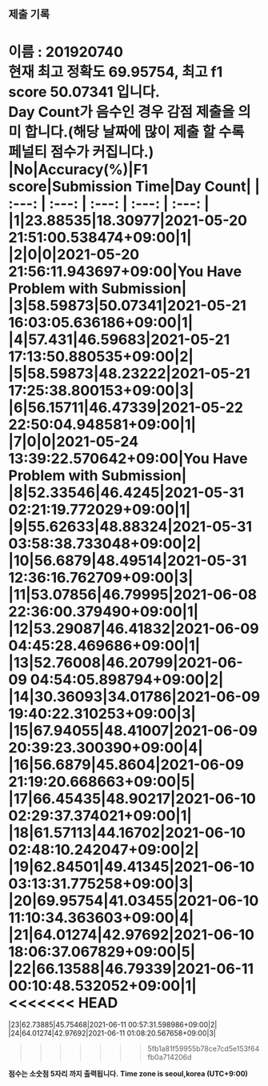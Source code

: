 


  
## 제출 기록  
이름 : 201920740  
**현재 최고 정확도 69.95754, 최고 f1 score 50.07341 입니다.**  
**Day Count가 음수인 경우 감점 제출을 의미 합니다.(해당 날짜에 많이 제출 할 수록 페널티 점수가 커집니다.)**
|No|Accuracy(%)|F1 score|Submission Time|Day Count|
| :---: | :---: | :---: | :---: | :---: |
|1|23.88535|18.30977|2021-05-20 21:51:00.538474+09:00|1|
|2|0|0|2021-05-20 21:56:11.943697+09:00|You Have Problem with Submission|
|3|58.59873|50.07341|2021-05-21 16:03:05.636186+09:00|1|
|4|57.431|46.59683|2021-05-21 17:13:50.880535+09:00|2|
|5|58.59873|48.23222|2021-05-21 17:25:38.800153+09:00|3|
|6|56.15711|46.47339|2021-05-22 22:50:04.948581+09:00|1|
|7|0|0|2021-05-24 13:39:22.570642+09:00|You Have Problem with Submission|
|8|52.33546|46.4245|2021-05-31 02:21:19.772029+09:00|1|
|9|55.62633|48.88324|2021-05-31 03:58:38.733048+09:00|2|
|10|56.6879|48.49514|2021-05-31 12:36:16.762709+09:00|3|
|11|53.07856|46.79995|2021-06-08 22:36:00.379490+09:00|1|
|12|53.29087|46.41832|2021-06-09 04:45:28.469686+09:00|1|
|13|52.76008|46.20799|2021-06-09 04:54:05.898794+09:00|2|
|14|30.36093|34.01786|2021-06-09 19:40:22.310253+09:00|3|
|15|67.94055|48.41007|2021-06-09 20:39:23.300390+09:00|4|
|16|56.6879|45.8604|2021-06-09 21:19:20.668663+09:00|5|
|17|66.45435|48.90217|2021-06-10 02:29:37.374021+09:00|1|
|18|61.57113|44.16702|2021-06-10 02:48:10.242047+09:00|2|
|19|62.84501|49.41345|2021-06-10 03:13:31.775258+09:00|3|
|20|69.95754|41.03455|2021-06-10 11:10:34.363603+09:00|4|
|21|64.01274|42.97692|2021-06-10 18:06:37.067829+09:00|5|
|22|66.13588|46.79339|2021-06-11 00:10:48.532052+09:00|1|
<<<<<<< HEAD
=======
|23|62.73885|45.75468|2021-06-11 00:57:31.598986+09:00|2|
|24|64.01274|42.97692|2021-06-11 01:08:20.567658+09:00|3|
>>>>>>> 5fb1a81f59955b78ce7cd5e153f64fb0a714206d


**점수는 소숫점 5자리 까지 출력됩니다.**
**Time zone is seoul,korea (UTC+9:00)**
